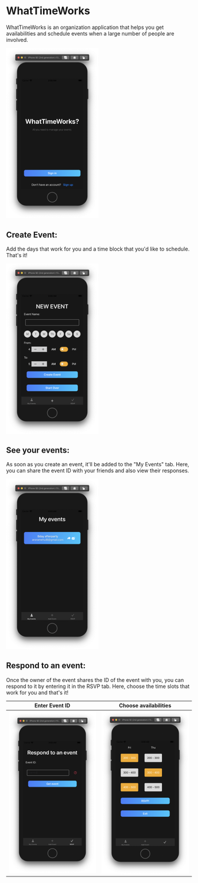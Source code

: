 # WhatTimeWorks

WhatTimeWorks is an organization application that helps you get availabilities and schedule events when a large number of people are involved. 

<img src="Images/Landing.png" width = 250px>

## Create Event:

Add the days that work for you and a time block that you'd like to schedule. That's it!

<img src="Images/Addevent.png" width = 250px>


## See your events: 

As soon as you create an event, it'll be added to the "My Events" tab. Here, you can share the event ID with your friends and also view their responses. 

<img src="Images/Myevents.png" width = 250px>

## Respond to an event:

Once the owner of the event shares the ID of the event with you, you can respond to it by entering it in the RSVP tab. Here, choose the time slots that work for you and that's it!

| Enter Event ID | Choose availabilities |
| ------------- | ------------- |
| <img src="Images/Respond2.png" width = 250px>  | <img src="Images/Respond.png" width = 250px>  |
